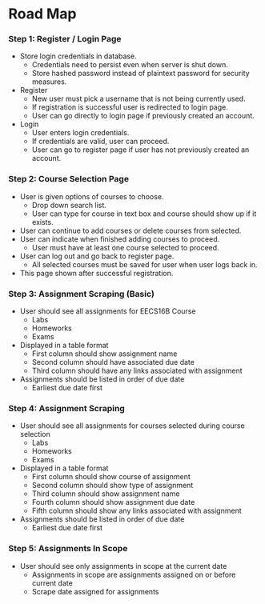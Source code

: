 # Road Map
### Step 1: Register / Login Page
- Store login credentials in database.
    - Credentials need to persist even when server is shut down.
    - Store hashed password instead of plaintext password for security measures.
- Register
    - New user must pick a username that is not being currently used.
    - If registration is successful user is redirected to login page.
    - User can go directly to login page if previously created an account.
- Login
    - User enters login credentials.
    - If credentials are valid, user can proceed.
    - User can go to register page if user has not previously created an account.
### Step 2: Course Selection Page
- User is given options of courses to choose.
    - Drop down search list.
    - User can type for course in text box and course should show up if it exists.
- User can continue to add courses or delete courses from selected.
- User can indicate when finished adding courses to proceed.
    - User must have at least one course selected to proceed.
- User can log out and go back to register page.
    - All selected courses must be saved for user when user logs back in.
- This page shown after successful registration.
### Step 3: Assignment Scraping (Basic)
- User should see all assignments for EECS16B Course
    - Labs
    - Homeworks
    - Exams
- Displayed in a table format
    - First column should show assignment name
    - Second column should have associated due date
    - Third column should have any links associated with assignment
- Assignments should be listed in order of due date
    - Earliest due date first
### Step 4: Assignment Scraping
- User should see all assignments for courses selected during course selection
    - Labs
    - Homeworks
    - Exams
- Displayed in a table format
    - First column should show course of assignment
    - Second column should show type of assignment
    - Third column should show assignment name
    - Fourth column should show assignment due date
    - Fifth column should show any links associated with assignment
- Assignments should be listed in order of due date
    - Earliest due date first
### Step 5: Assignments In Scope
- User should see only assignments in scope at the current date
    - Assignments in scope are assignments assigned on or before current date
    - Scrape date assigned for assignments
